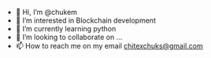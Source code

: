 - 👋 Hi, I’m @chukem
- 👀 I’m interested in Blockchain development
- 🌱 I’m currently learning python
- 💞️ I’m looking to collaborate on ...
- 📫 How to reach me on my email chitexchuks@gmail.com

<!---
chukem/chukem is a ✨ special ✨ repository because its `README.md` (this file) appears on your GitHub profile.
You can click the Preview link to take a look at your changes.
--->

